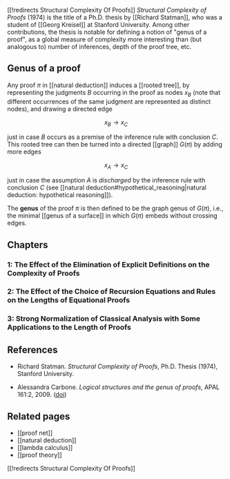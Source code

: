 [[!redirects Structural Complexity Of Proofs]]
_Structural Complexity of Proofs_ (1974) is the title of a Ph.D. thesis by [[Richard Statman]], who was a student of [[Georg Kreisel]] at Stanford University.  Among other contributions, the thesis is notable for defining a notion of "genus of a proof", as a global measure of complexity more interesting than (but analogous to) number of inferences, depth of the proof tree, etc.

## Genus of a proof

Any proof $\pi$ in [[natural deduction]] induces a [[rooted tree]], by representing the judgments $B$ occurring in the proof as nodes $x_B$ (note that different occurrences of the same judgment are represented as distinct nodes), and drawing a directed edge 

$$x_B \to x_C$$

just in case $B$ occurs as a premise of the inference rule with conclusion $C$.  This rooted tree can then be turned into a directed [[graph]] $G(\pi)$ by adding more edges

$$x_A \to x_C$$

just in case the assumption $A$ is _discharged_ by the inference rule with conclusion $C$ (see [[natural deduction#hypothetical_reasoning|natural deduction: hypothetical reasoning]]).

The **genus** of the proof $\pi$ is then defined to be the graph genus of $G(\pi)$, i.e., the minimal [[genus of a surface]] in which $G(\pi)$ embeds without crossing edges.

## Chapters

### 1: The Effect of the Elimination of Explicit Definitions on the Complexity of Proofs

### 2: The Effect of the Choice of Recursion Equations and Rules on the Lengths of Equational Proofs

### 3: Strong Normalization of Classical Analysis with Some Applications to the Length of Proofs 

## References

* Richard Statman. _Structural Complexity of Proofs_, Ph.D. Thesis (1974), Stanford University.

* Alessandra Carbone. _Logical structures and the genus of proofs_, APAL 161:2, 2009. ([doi](http://dx.doi.org/10.1016/j.apal.2009.05.007))

## Related pages

* [[proof net]]
* [[natural deduction]]
* [[lambda calculus]]
* [[proof theory]]

[[!redirects Structural Complexity Of Proofs]]